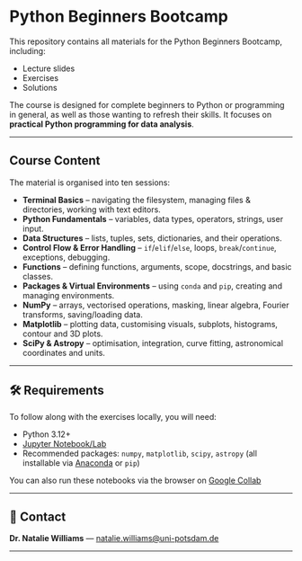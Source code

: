 # Python Beginners Bootcamp

This repository contains all materials for the Python Beginners Bootcamp, including:

- Lecture slides
- Exercises
- Solutions

The course is designed for complete beginners to Python or programming in general, as well as those wanting to refresh their skills. It focuses on **practical Python programming for data analysis**.

---

## Course Content

The material is organised into ten sessions:

- **Terminal Basics** – navigating the filesystem, managing files & directories, working with text editors.
- **Python Fundamentals** – variables, data types, operators, strings, user input.
- **Data Structures** – lists, tuples, sets, dictionaries, and their operations.
- **Control Flow & Error Handling** – `if`/`elif`/`else`, loops, `break`/`continue`, exceptions, debugging.
- **Functions** – defining functions, arguments, scope, docstrings, and basic classes.
- **Packages & Virtual Environments** – using `conda` and `pip`, creating and managing environments.
- **NumPy** – arrays, vectorised operations, masking, linear algebra, Fourier transforms, saving/loading data.
- **Matplotlib** – plotting data, customising visuals, subplots, histograms, contour and 3D plots.
- **SciPy & Astropy** – optimisation, integration, curve fitting, astronomical coordinates and units.

---

## 🛠 Requirements
To follow along with the exercises locally, you will need:

- Python 3.12+  
- [Jupyter Notebook/Lab](https://jupyter.org/)  
- Recommended packages: `numpy`, `matplotlib`, `scipy`, `astropy` (all installable via [Anaconda](https://www.anaconda.com/) or `pip`)

You can also run these notebooks via the browser on [Google Collab](https://drive.google.com/drive/folders/1ky3BUGGVTmH_Qe-uSXMBVU9V4YX1_dV2?usp=sharing)

---

## 📧 Contact
**Dr. Natalie Williams** — [natalie.williams@uni-potsdam.de](mailto:natalie.williams@uni-potsdam.de)

---
